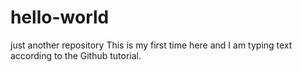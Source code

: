 # hello-world
just another repository
This is my first time here and I am typing 
text according to the Github tutorial.
